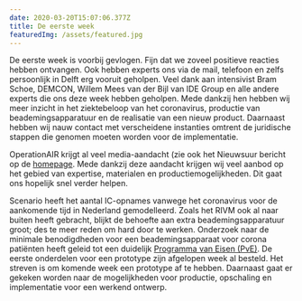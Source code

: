```yaml
---
date: 2020-03-20T15:07:06.377Z
title: De eerste week
featuredImg: /assets/featured.jpg
---
```


De eerste week is voorbij gevlogen. Fijn dat we zoveel positieve reacties hebben ontvangen. Ook hebben experts ons via de mail, telefoon en zelfs persoonlijk in Delft erg vooruit geholpen. Veel dank aan intensivist Bram Schoe, DEMCON, Willem Mees van der Bijl van IDE Group en alle andere experts die ons deze week hebben geholpen. Mede dankzij hen hebben wij meer inzicht in het ziektebeloop van het coronavirus, productie van beademingsapparatuur en de realisatie van een nieuw product. Daarnaast hebben wij nauw contact met verscheidene instanties omtrent de juridische stappen die genomen moeten worden voor de implementatie.

OperationAIR krijgt al veel media-aandacht (zie ook het Nieuwsuur bericht op de [homepage](/). Mede dankzij deze aandacht krijgen wij veel aanbod op het gebied van expertise, materialen en productiemogelijkheden. Dit gaat ons hopelijk snel verder helpen.

Scenario heeft het aantal IC-opnames vanwege het coronavirus voor de aankomende tijd in Nederland gemodelleerd. Zoals het RIVM ook al naar buiten heeft gebracht, blijkt de behoefte aan extra beademingsapparatuur groot; des te meer reden om hard door te werken. Onderzoek naar de minimale benodigdheden voor een beademingsapparaat voor corona patiënten heeft geleid tot een duidelijk [Programma van Eisen (PvE)](/ontwerpeisen). De eerste onderdelen voor een prototype zijn afgelopen week al besteld. Het streven is om komende week een prototype af te hebben. Daarnaast gaat er gekeken worden naar de mogelijkheden voor productie, opschaling en implementatie voor een werkend ontwerp.
